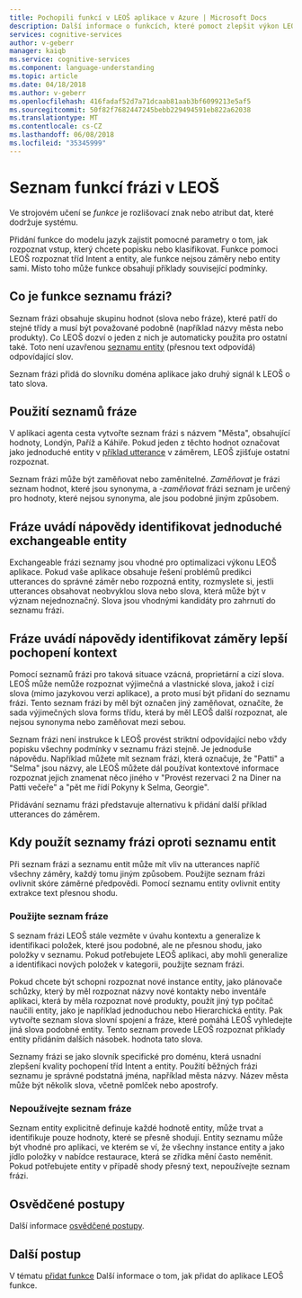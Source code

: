 ```yaml
---
title: Pochopili funkcí v LEOŠ aplikace v Azure | Microsoft Docs
description: Další informace o funkcích, které pomoct zlepšit výkon LEOŠ aplikace. Funkce zahrnují frázi seznamy a vzory pro rozpozná regulární výrazy.
services: cognitive-services
author: v-geberr
manager: kaiqb
ms.service: cognitive-services
ms.component: language-understanding
ms.topic: article
ms.date: 04/18/2018
ms.author: v-geberr
ms.openlocfilehash: 416fadaf52d7a71dcaab81aab3bf6099213e5af5
ms.sourcegitcommit: 50f82f7682447245bebb229494591eb822a62038
ms.translationtype: MT
ms.contentlocale: cs-CZ
ms.lasthandoff: 06/08/2018
ms.locfileid: "35345999"
---
```

# <a name="phrase-list-features-in-luis"></a>Seznam funkcí frázi v LEOŠ

Ve strojovém učení se *funkce* je rozlišovací znak nebo atribut dat, které dodržuje systému. 

Přidání funkce do modelu jazyk zajistit pomocné parametry o tom, jak rozpoznat vstup, který chcete popisku nebo klasifikovat. Funkce pomoci LEOŠ rozpoznat tříd Intent a entity, ale funkce nejsou záměry nebo entity sami. Místo toho může funkce obsahují příklady související podmínky.  

## <a name="what-is-a-phrase-list-feature"></a>Co je funkce seznamu frázi?
Seznam frázi obsahuje skupinu hodnot (slova nebo fráze), které patří do stejné třídy a musí být považované podobně (například názvy města nebo produkty). Co LEOŠ dozví o jeden z nich je automaticky použita pro ostatní také. Toto není uzavřenou [seznamu entity](luis-concept-entity-types.md#types-of-entities) (přesnou text odpovídá) odpovídající slov.

Seznam frázi přidá do slovníku doména aplikace jako druhý signál k LEOŠ o tato slova.

## <a name="how-to-use-phrase-lists"></a>Použití seznamů fráze
V aplikaci agenta cesta vytvořte seznam frázi s názvem "Města", obsahující hodnoty, Londýn, Paříž a Káhiře. Pokud jeden z těchto hodnot označovat jako jednoduché entity v [příklad utterance](luis-how-to-add-example-utterances.md#add-simple-entity-label) v záměrem, LEOŠ zjišťuje ostatní rozpoznat. 

Seznam frázi může být zaměňovat nebo zaměnitelné. *Zaměňovat* je frázi seznam hodnot, které jsou synonyma, a *-zaměňovat* frázi seznam je určený pro hodnoty, které nejsou synonyma, ale jsou podobné jiným způsobem. 

## <a name="phrase-lists-help-identify-simple-exchangeable-entities"></a>Fráze uvádí nápovědy identifikovat jednoduché exchangeable entity
Exchangeable frázi seznamy jsou vhodné pro optimalizaci výkonu LEOŠ aplikace. Pokud vaše aplikace obsahuje řešení problémů predikci utterances do správné záměr nebo rozpozná entity, rozmyslete si, jestli utterances obsahovat neobvyklou slova nebo slova, která může být v význam nejednoznačný. Slova jsou vhodnými kandidáty pro zahrnutí do seznamu frázi.

## <a name="phrase-lists-help-identify-intents-by-better-understanding-context"></a>Fráze uvádí nápovědy identifikovat záměry lepší pochopení kontext
Pomocí seznamů frázi pro taková situace vzácná, proprietární a cizí slova. LEOŠ může nemůže rozpoznat výjimečná a vlastnické slova, jakož i cizí slova (mimo jazykovou verzi aplikace), a proto musí být přidaní do seznamu frázi. Tento seznam frázi by měl být označen jiný zaměňovat, označíte, že sada výjimečných slova forms třídu, která by měl LEOŠ další rozpoznat, ale nejsou synonyma nebo zaměňovat mezi sebou.

Seznam frázi není instrukce k LEOŠ provést striktní odpovídající nebo vždy popisku všechny podmínky v seznamu frázi stejně. Je jednoduše nápovědu. Například můžete mít seznam frázi, která označuje, že "Patti" a "Selma" jsou názvy, ale LEOŠ můžete dál používat kontextové informace rozpoznat jejich znamenat něco jiného v "Provést rezervaci 2 na Diner na Patti večeře" a "pět me řídí Pokyny k Selma, Georgie". 

Přidávání seznamu frázi představuje alternativu k přidání další příklad utterances do záměrem. 

## <a name="when-to-use-phrase-lists-versus-list-entities"></a>Kdy použít seznamy frázi oproti seznamu entit
Při seznam frázi a seznamu entit může mít vliv na utterances napříč všechny záměry, každý tomu jiným způsobem. Použijte seznam frázi ovlivnit skóre záměrné předpovědi. Pomocí seznamu entity ovlivnit entity extrakce text přesnou shodu. 

### <a name="use-a-phrase-list"></a>Použijte seznam fráze
S seznam frázi LEOŠ stále vezměte v úvahu kontextu a generalize k identifikaci položek, které jsou podobné, ale ne přesnou shodu, jako položky v seznamu. Pokud potřebujete LEOŠ aplikaci, aby mohli generalize a identifikaci nových položek v kategorii, použijte seznam frázi. 

Pokud chcete být schopni rozpoznat nové instance entity, jako plánovače schůzky, který by měl rozpoznat názvy nové kontakty nebo inventáře aplikaci, která by měla rozpoznat nové produkty, použít jiný typ počítač naučili entity, jako je například jednoduchou nebo Hierarchická entity. Pak vytvořte seznam slova slovní spojení a fráze, které pomáhá LEOŠ vyhledejte jiná slova podobné entity. Tento seznam provede LEOŠ rozpoznat příklady entity přidáním dalších násobek. hodnota tato slova. 

Seznamy frázi se jako slovník specifické pro doménu, která usnadní zlepšení kvality pochopení tříd Intent a entity. Použití běžných frázi seznamu je správné podstatná jména, například města názvy. Název města může být několik slova, včetně pomlček nebo apostrofy.
 
### <a name="dont-use-a-phrase-list"></a>Nepoužívejte seznam fráze 
Seznam entity explicitně definuje každé hodnotě entity, může trvat a identifikuje pouze hodnoty, které se přesně shodují. Entity seznamu může být vhodné pro aplikaci, ve kterém se ví, že všechny instance entity a jako jídlo položky v nabídce restaurace, která se zřídka mění často neměnit. Pokud potřebujete entity v případě shody přesný text, nepoužívejte seznam frázi. 

## <a name="best-practices"></a>Osvědčené postupy
Další informace [osvědčené postupy](luis-concept-best-practices.md).

## <a name="next-steps"></a>Další postup

V tématu [přidat funkce](luis-how-to-add-features.md) Další informace o tom, jak přidat do aplikace LEOŠ funkce.